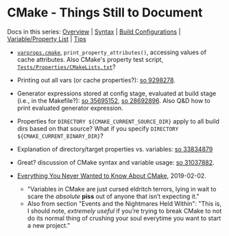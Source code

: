 CMake - Things Still to Document
================================

Docs in this series: [Overview](README.md)
| [Syntax](syntax.md)
| [Build Configurations](config.md)
| [Variable/Property List](varproplist.md)
| [Tips](tips.md)

* [`varprops.cmake`], `print_property_attributes()`, accessing values
  of cache attributes. Also CMake's property test script,
  [`Tests/Properties/CMakeLists.txt`]?

* Printing out all vars (or cache properties?): [so 9298278].

* Generator expressions stored at config stage, evaluated at build
  stage (i.e., in the Makefile?): [so 35695152], [so 28692896]. Also
  Q&D how to print evaluated generator expression.

* Properties for `DIRECTORY ${CMAKE_CURRENT_SOURCE_DIR}` apply to all
  build dirs based on that source? What if you specify `DIRECTORY
  ${CMAKE_CURRENT_BINARY_DIR}`?

* Explanation of directory/target properties vs. variables: [so 33834879]

* Great? discussion of CMake syntax and variable usage: [so 31037882].

* [Everything You Never Wanted to Know About CMake][everything],
  2019-02-02.
  - "Variables in CMake are just cursed eldritch terrors, lying in
    wait to scare the _absolute_ __piss__ out of anyone that isn’t
    expecting it."
  - Also from section "Events and the Nightmares Held Within": "This
    is, I should note, _extremely useful_ if you’re trying to break
    CMake to not do its normal thing of crushing your soul everytime
    you want to start a new project."





<!-------------------------------------------------------------------->
[`Tests/Properties/CMakeLists.txt`]: https://github.com/Kitware/CMake/blob/master/Tests/Properties/CMakeLists.txt
[`varprops.cmake`]: https://gist.github.com/dlrdave/10977804
[everything]: https://izzys.casa/2019/02/everything-you-never-wanted-to-know-about-cmake/
[so 28692896]: https://stackoverflow.com/questions/28692896/
[so 31037882]: https://stackoverflow.com/questions/31037882
[so 33834879]: https://stackoverflow.com/a/33834879
[so 35695152]: https://stackoverflow.com/questions/35695152/
[so 9298278]: https://stackoverflow.com/questions/9298278/
